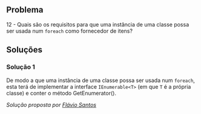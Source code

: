 ## Problema

12 - Quais são os requisitos para que uma instância de uma classe possa ser
usada num `foreach` como fornecedor de itens?

## Soluções

### Solução 1

De modo a que uma instância de uma classe possa ser usada num `foreach`, esta
terá de implementar a interface `IEnumerable<T>` (em que `T` é a própria classe)
e conter o método GetEnumerator().

*Solução proposta por [Flávio Santos](https://github.com/fs000)*

